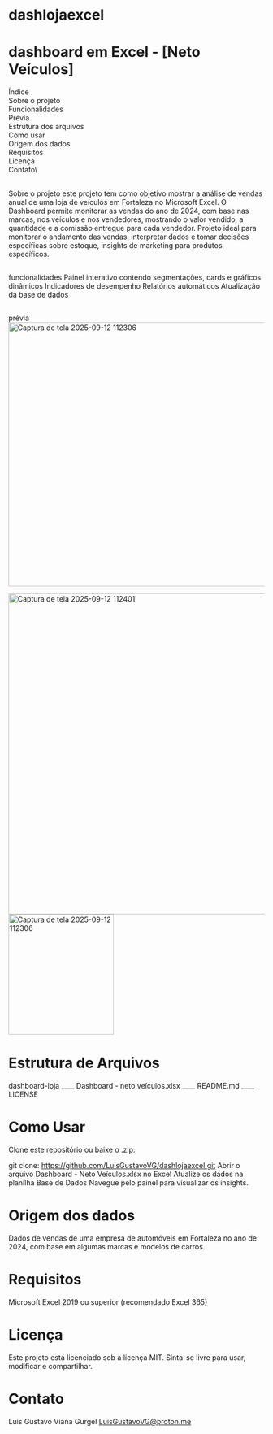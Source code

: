 # dashlojaexcel

# dashboard em Excel - [Neto Veículos]

Índice\
Sobre o projeto\
Funcionalidades\
Prévia\
Estrutura dos arquivos\
Como usar\
Origem dos dados\
Requisitos\
Licença\
Contato\

##
Sobre o projeto
este projeto tem como objetivo mostrar a análise de vendas anual de uma loja de veículos em Fortaleza no Microsoft Excel. O Dashboard permite monitorar as vendas do ano de 2024, com base nas marcas, nos veículos e nos vendedores, mostrando o valor vendido, a quantidade e a comissão entregue para cada vendedor.
Projeto ideal para monitorar o andamento  das vendas, interpretar dados e tomar decisões específicas sobre estoque, insights de marketing para produtos específicos.
##
funcionalidades
Painel interativo contendo segmentações, cards e gráficos dinâmicos
Indicadores de desempenho
Relatórios automáticos
Atualização da base de dados
##
prévia
<img width="855" height="520" alt="Captura de tela 2025-09-12 112306" src="https://github.com/user-attachments/assets/165bef0e-a03c-4322-849a-7d3109b55bfd" />

<img width="960" height="631" alt="Captura de tela 2025-09-12 112401" src="https://github.com/user-attachments/assets/42d14e90-74d5-4e36-b757-f2d33fd4e6a8" />

<img width="207" height="237" alt="Captura de tela 2025-09-12 112306" src="https://github.com/user-attachments/assets/e05a16f1-383b-4f72-8422-c60c87ae9d45" />

# Estrutura de Arquivos
dashboard-loja
____ Dashboard - neto veículos.xlsx
____ README.md
____ LICENSE

# Como Usar
Clone este repositório ou baixe o .zip:

git clone: https://github.com/LuisGustavoVG/dashlojaexcel.git
Abrir o arquivo Dashboard - Neto Veículos.xlsx no Excel
Atualize os dados na planilha Base de Dados
Navegue pelo painel para visualizar os insights.


# Origem dos dados
Dados de vendas de uma empresa de automóveis em Fortaleza no ano de 2024, com base em algumas marcas e modelos de carros.

# Requisitos
Microsoft Excel 2019 ou superior (recomendado Excel 365)

# Licença
Este projeto está licenciado sob a licença MIT. Sinta-se livre para usar, modificar e compartilhar.

# Contato

Luis Gustavo Viana Gurgel
LuisGustavoVG@proton.me

